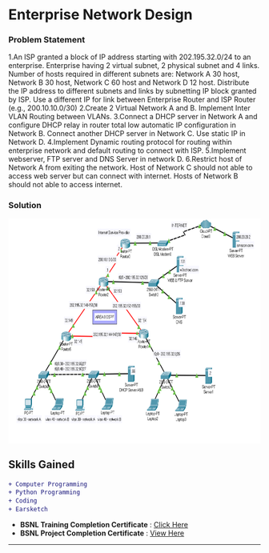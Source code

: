 # Enterprise Network Design

### Problem Statement
1.An ISP granted a block of IP address starting with 202.195.32.0/24 to an enterprise. Enterprise having 2 virtual subnet, 2 physical subnet and 4 links. Number of hosts required in different subnets are: Network A 30 host, Network B 30 host, Network C 60 host and Network D 12 host. Distribute the IP address to different subnets and links by subnetting IP block granted by ISP. Use a different IP for link between Enterprise Router and ISP Router (e.g., 200.10.10.0/30)
2.Create 2 Virtual Network A and B. Implement Inter VLAN Routing between VLANs.
3.Connect a DHCP server in Network A and configure DHCP relay in router total low automatic IP configuration in Network B. Connect another DHCP       server in Network C. Use static IP in Network D.
4.Implement Dynamic routing protocol for routing within enterprise network and default routing to connect with ISP.
5.Implement webserver, FTP server and DNS Server in network D.
6.Restrict host of Network A from exiting the network. Host of Network C should not able to access web server but can connect with internet.         Hosts of Network B should not able to access internet.

### Solution
<img src="https://github.com/shubhadeepmandal394/enterprise-network-design/blob/main/img/solution.png" align="center" width="800" height="450">


## Skills Gained

```diff
+ Computer Programming
+ Python Programming
+ Coding
+ Earsketch
```

- **BSNL Training Completion Certificate** : [Click Here](https://drive.google.com/file/d/1MlXA8-bHo6jzgNMgc0VGqdf_po96FCXx/view?usp=sharing)
- **BSNL Project Completion Certificate** : [View Here](https://drive.google.com/file/d/1TlFKC4Mj5ld0G77j592rHzBkiaipAMSS/view?usp=sharing)

---
